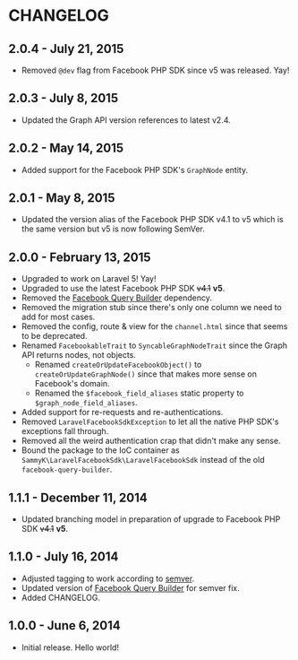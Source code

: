 # CHANGELOG


## 2.0.4 - July 21, 2015

- Removed `@dev` flag from Facebook PHP SDK since v5 was released. Yay!


## 2.0.3 - July 8, 2015

- Updated the Graph API version references to latest v2.4.


## 2.0.2 - May 14, 2015

- Added support for the Facebook PHP SDK's `GraphNode` entity.


## 2.0.1 - May 8, 2015

- Updated the version alias of the Facebook PHP SDK v4.1 to v5 which is the same version but v5 is now following SemVer.


## 2.0.0 - February 13, 2015

- Upgraded to work on Laravel 5! Yay!
- Upgraded to use the latest Facebook PHP SDK ~~v4.1~~ **v5**.
- Removed the [Facebook Query Builder](https://github.com/SammyK/FacebookQueryBuilder) dependency.
- Removed the migration stub since there's only one column we need to add for most cases.
- Removed the config, route & view for the `channel.html` since that seems to be deprecated.
- Renamed `FacebookableTrait` to `SyncableGraphNodeTrait` since the Graph API returns nodes, not objects.
    - Renamed `createOrUpdateFacebookObject()` to `createOrUpdateGraphNode()` since that makes more sense on Facebook's domain.
    - Renamed the `$facebook_field_aliases` static property to `$graph_node_field_aliases`.
- Added support for re-requests and re-authentications.
- Removed `LaravelFacebookSdkException` to let all the native PHP SDK's exceptions fall through.
- Removed all the weird authentication crap that didn't make any sense.
- Bound the package to the IoC container as `SammyK\LaravelFacebookSdk\LaravelFacebookSdk` instead of the old `facebook-query-builder`.


## 1.1.1 - December 11, 2014

- Updated branching model in preparation of upgrade to Facebook PHP SDK ~~v4.1~~ **v5**.


## 1.1.0 - July 16, 2014

- Adjusted tagging to work according to [semver](http://semver.org/).
- Updated version of [Facebook Query Builder](https://github.com/SammyK/FacebookQueryBuilder) for semver fix.
- Added CHANGELOG.


## 1.0.0 - June 6, 2014

- Initial release. Hello world!
